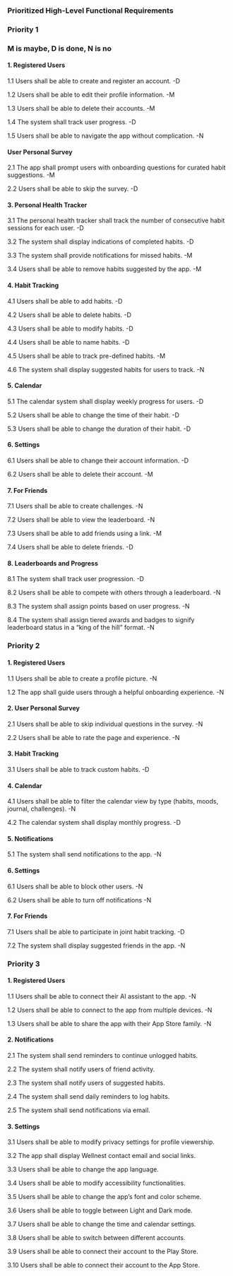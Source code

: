 ### Prioritized High-Level Functional Requirements

### Priority 1

### M is maybe, D is done, N is no

#### 1. Registered Users

1.1 Users shall be able to create and register an account. -D

1.2 Users shall be able to edit their profile information. -M

1.3 Users shall be able to delete their accounts. -M

1.4 The system shall track user progress. -D

1.5 Users shall be able to navigate the app without complication. -N

#### User Personal Survey

2.1 The app shall prompt users with onboarding questions for curated habit suggestions. -M

2.2 Users shall be able to skip the survey. -D

#### 3. Personal Health Tracker

3.1 The personal health tracker shall track the number of consecutive habit sessions for each user. -D

3.2 The system shall display indications of completed habits. -D

3.3 The system shall provide notifications for missed habits. -M

3.4 Users shall be able to remove habits suggested by the app. -M

#### 4. Habit Tracking

4.1 Users shall be able to add habits. -D

4.2 Users shall be able to delete habits. -D

4.3 Users shall be able to modify habits. -D

4.4 Users shall be able to name habits. -D

4.5 Users shall be able to track pre-defined habits. -M

4.6 The system shall display suggested habits for users to track. -N

#### 5. Calendar

5.1 The calendar system shall display weekly progress for users. -D

5.2 Users shall be able to change the time of their habit. -D

5.3 Users shall be able to change the duration of their habit. -D

#### 6. Settings

6.1 Users shall be able to change their account information. -D

6.2 Users shall be able to delete their account. -M

#### 7. For Friends

7.1 Users shall be able to create challenges. -N

7.2 Users shall be able to view the leaderboard. -N

7.3 Users shall be able to add friends using a link. -M

7.4 Users shall be able to delete friends. -D

#### 8. Leaderboards and Progress

8.1 The system shall track user progression. -D

8.2 Users shall be able to compete with others through a leaderboard. -N

8.3 The system shall assign points based on user progress. -N

8.4 The system shall assign tiered awards and badges to signify leaderboard status in a “king of the hill” format. -N

### Priority 2

#### 1. Registered Users

1.1 Users shall be able to create a profile picture. -N

1.2 The app shall guide users through a helpful onboarding experience. -N

#### 2. User Personal Survey

2.1 Users shall be able to skip individual questions in the survey. -N

2.2 Users shall be able to rate the page and experience. -N

#### 3. Habit Tracking

3.1 Users shall be able to track custom habits. -D

#### 4. Calendar

4.1 Users shall be able to filter the calendar view by type (habits, moods, journal, challenges). -N

4.2 The calendar system shall display monthly progress. -D

#### 5. Notifications

5.1 The system shall send notifications to the app. -N

#### 6. Settings

6.1 Users shall be able to block other users. -N

6.2 Users shall be able to turn off notifications -N

#### 7. For Friends

7.1 Users shall be able to participate in joint habit tracking. -D

7.2 The system shall display suggested friends in the app. -N

### Priority 3

#### 1. Registered Users

1.1 Users shall be able to connect their AI assistant to the app. -N

1.2 Users shall be able to connect to the app from multiple devices. -N

1.3 Users shall be able to share the app with their App Store family. -N

#### 2. Notifications

2.1 The system shall send reminders to continue unlogged habits.

2.2 The system shall notify users of friend activity.

2.3 The system shall notify users of suggested habits.

2.4 The system shall send daily reminders to log habits.

2.5 The system shall send notifications via email.

#### 3. Settings

3.1 Users shall be able to modify privacy settings for profile viewership.

3.2 The app shall display Wellnest contact email and social links.

3.3 Users shall be able to change the app language.

3.4 Users shall be able to modify accessibility functionalities.

3.5 Users shall be able to change the app’s font and color scheme.

3.6 Users shall be able to toggle between Light and Dark mode.

3.7 Users shall be able to change the time and calendar settings.

3.8 Users shall be able to switch between different accounts.

3.9 Users shall be able to connect their account to the Play Store.

3.10 Users shall be able to connect their account to the App Store.
